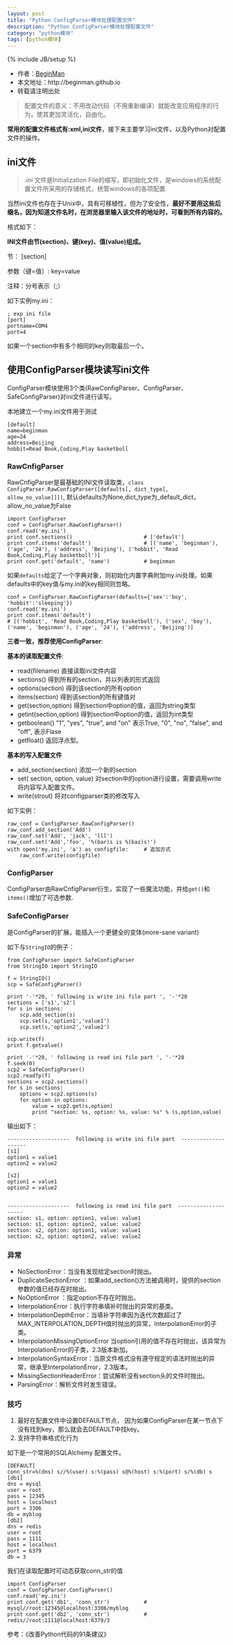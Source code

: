 ```yaml
---
layout: post
title: "Python ConfigParser模块处理配置文件"
description: "Python ConfigParser模块处理配置文件"
category: "python模块"
tags: [python模块]
---
```

{% include JB/setup %}
<ul>
    <li>作者：<a href="http://weibo.com/beginman" target="blank">BeginMan</a></li>
    <li>本文地址：http://beginman.github.io</li>
    <li>转载请注明出处</li>
</ul>
<blockquote>
  <p>配置文件的意义：不用改动代码（不用重新编译）就能改变应用程序的行为，使其更加灵活化，自由化。</p>
</blockquote>

<p><strong>常用的配置文件格式有:xml,ini文件</strong>，接下来主要学习ini文件，以及Python对配置文件的操作。</p>

<!--more-->

<h2>ini文件</h2>

<blockquote>
  <p>.ini 文件是Initialization File的缩写，即初始化文件，是windows的系统配置文件所采用的存储格式，统管windows的各项配置.</p>
</blockquote>

<p>当然ini文件也存在于Unix中，具有可移植性，但为了安全性，<strong>最好不要用这些后缀名，因为知道文件名时，在浏览器里输入该文件的地址时，可看到所有内容的。</strong></p>

<p>格式如下：</p>

<p><strong>INI文件由节(section)、键(key)、值(value)组成。</strong></p>

<p>节： [section]</p>

<p>参数（键=值）: key=value</p>

<p>注释：分号表示（;）</p>

<p>如下实例my.ini：</p>

<pre><code>; exp ini file
[port]
portname=COM4
port=4  
</code></pre>

<p>如果一个section中有多个相同的key则取最后一个。</p>

<h2>使用ConfigParser模块读写ini文件</h2>

<p>ConfigParser模块使用3个类(RawConfigParser、ConfigParser、SafeConfigParser)对ini文件进行读写。</p>

<p>本地建立一个my.ini文件用于测试</p>

<pre><code>[default]
name=beginman
age=24
address=Beijing
hobbit=Read Book,Coding,Play basketboll
</code></pre>

<h3>RawCnfigParser</h3>

<p>RawCnfigParser是最基础的INI文件读取类，<code>class ConfigParser.RawConfigParser([defaults[, dict_type[, allow_no_value]]])</code>, 默认defaults为None,dict_type为_default_dict，allow_no_value为False</p>

<pre><code>import ConfigParser
conf = ConfigParser.RawConfigParser()
conf.read('my.ini')
print conf.sections()                       # ['default']
print conf.items('default')                 # [('name', 'beginman'), ('age', '24'), ('address', 'Beijing'), ('hobbit', 'Read Book,Coding,Play basketboll')]
print conf.get('default', 'name')           # beginman
</code></pre>

<p>如果<code>defaults</code>给定了一个字典对象，则初始化内置字典附加my.ini处理。如果defaults中的key值与my.ini的key相同则忽略。</p>

<pre><code>conf = ConfigParser.RawConfigParser(defaults={'sex':'boy', 'hobbit':'sleeping'})
conf.read('my.ini')
print conf.items('default')                
# [('hobbit', 'Read Book,Coding,Play basketboll'), ('sex', 'boy'), ('name', 'beginman'), ('age', '24'), ('address', 'Beijing')]
</code></pre>

<p><strong>三者一致，推荐使用ConfigParser</strong>:</p>

<p><strong>基本的读取配置文件</strong>:</p>

<ul>
<li>read(filename) 直接读取ini文件内容</li>
<li>sections() 得到所有的section，并以列表的形式返回</li>
<li>options(section) 得到该section的所有option</li>
<li>items(section) 得到该section的所有键值对</li>
<li>get(section,option) 得到section中option的值，返回为string类型</li>
<li>getint(section,option) 得到section中option的值，返回为int类型</li>
<li>getboolean() "1", "yes", "true", and "on" 表示True, "0", "no", "false", and "off", 表示Flase</li>
<li>getfloat() 返回浮点型。</li>
</ul>

<p><strong>基本的写入配置文件</strong></p>

<ul>
<li>add_section(section) 添加一个新的section</li>
<li>set( section, option, value) 对section中的option进行设置，需要调用write将内容写入配置文件。</li>
<li>write(strout) 将对configparser类的修改写入</li>
</ul>

<p>如下实例：</p>

<pre><code>raw_conf = ConfigParser.RawConfigParser()
raw_conf.add_section('Add')
raw_conf.set('Add', 'jack', 'lll')
raw_conf.set('Add','foo', '%(bar)s is %(baz)s!')
with open('my.ini', 'a') as configfile:     # 追加方式
    raw_conf.write(configfile)
</code></pre>

<h3>ConfigParser</h3>

<p>ConfigParser由RawCnfigParser衍生，实现了一些魔法功能，并给<code>get()</code>和<code>items()</code>增加了可选参数.</p>

<h3>SafeConfigParser</h3>

<p>是ConfigParser的扩展，能插入一个更健全的变体(more-sane variant)</p>

<p>如下与<code>StringIO</code>的例子：</p>

<pre><code>from ConfigParser import SafeConfigParser
from StringIO import StringIO

f = StringIO()
scp = SafeConfigParser()

print '-'*20, ' following is write ini file part ', '-'*20
sections = ['s1','s2']
for s in sections:
    scp.add_section(s)
    scp.set(s,'option1','value1')
    scp.set(s,'option2','value2')

scp.write(f)
print f.getvalue()

print '-'*20, ' following is read ini file part ', '-'*20
f.seek(0)
scp2 = SafeConfigParser()
scp2.readfp(f)
sections = scp2.sections()
for s in sections:
    options = scp2.options(s)
    for option in options:
        value = scp2.get(s,option)
        print "section: %s, option: %s, value: %s" % (s,option,value)
</code></pre>

<p>输出如下：</p>

<pre><code>--------------------  following is write ini file part  --------------------
[s1]
option1 = value1
option2 = value2

[s2]
option1 = value1
option2 = value2


--------------------  following is read ini file part  --------------------
section: s1, option: option1, value: value1
section: s1, option: option2, value: value2
section: s2, option: option1, value: value1
section: s2, option: option2, value: value2
</code></pre>

<h3>异常</h3>

<ul>
<li>NoSectionError：当没有发现给定section时抛出。</li>
<li>DuplicateSectionError ：如果add_section()方法被调用时，提供的section参数的值已经存在时抛出。</li>
<li>NoOptionError ：指定option不存在时抛出。</li>
<li>InterpolationError：执行字符串填补时抛出的异常的基类。</li>
<li>InterpolationDepthError：当填补字符串因为迭代次数超过了MAX_INTERPOLATION_DEPTH值时抛出的异常，InterpolationError的子类。</li>
<li>InterpolationMissingOptionError 当option引用的值不存在时抛出，该异常为InterpolationError的子类，2.3版本新加。</li>
<li>InterpolationSyntaxError：当原文件格式没有遵守规定的语法时抛出的异常，继承至InterpolationError，2.3版本。</li>
<li>MissingSectionHeaderError：尝试解析没有section头的文件时抛出。</li>
<li>ParsingError：解析文件时发生错误。</li>
</ul>

<h3>技巧</h3>

<ol>
<li>最好在配置文件中设置DEFAULT节点， 因为如果ConfigParser在某一节点下没有找到key，那么就会去DEFAULT中找key。</li>
<li>支持字符串格式化行为</li>
</ol>

<p>如下是一个常用的SQLAlchemy 配置文件。</p>

<pre><code>[DEFAULT]
conn_str=%(dns) s//%(user) s:%(pass) s@%(host) s:%(port) s/%(db) s
[db1]
dns = mysql
user = root
pass = 12345
host = localhost
port = 3306
db = myblog
[db2]
dns = redis
user = root
pass = 1111
host = localhost
port = 6379
db = 3
</code></pre>

<p>我们在读取配置时可动态获取conn_str的值</p>

<pre><code>import ConfigParser
conf = ConfigParser.ConfigParser()
conf.read('my.ini')
print conf.get('db1', 'conn_str')           # mysql//root:12345@localhost:3306/myblog
print conf.get('db2', 'conn_str')           # redis//root:1111@localhost:6379/3
</code></pre>

<p>参考：《改善Python代码的91条建议》</p>
